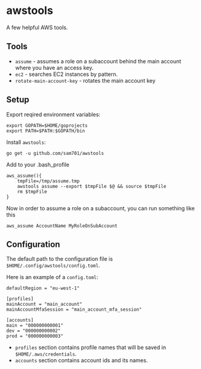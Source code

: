 # awstools
A few helpful AWS tools.

## Tools
* `assume` - assumes a role on a subaccount behind the main account where you have an access key.
* `ec2` - searches EC2 instances by pattern.
* `rotate-main-account-key` - rotates the main account key

## Setup
Export reqired environment variables:
```
export GOPATH=$HOME/goprojects
export PATH=$PATH:$GOPATH/bin
```

Install `awstools`:
```
go get -u github.com/sam701/awstools
```

Add to your .bash_profile
```
aws_assume(){
	tmpFile=/tmp/assume.tmp
	awstools assume --export $tmpFile $@ && source $tmpFile
	rm $tmpFile
}
```
Now in order to assume a role on a subaccount, you can run something like this
```
aws_assume AccountName MyRoleOnSubAccount
```


## Configuration
The default path to the configuration file is `$HOME/.config/awstools/config.toml`.

Here is an example of a `config.toml`:
```
defaultRegion = "eu-west-1"

[profiles]
mainAccount = "main_account"
mainAccountMfaSession = "main_account_mfa_session"

[accounts]
main = "000000000001"
dev = "000000000002"
prod = "000000000003"
```

* `profiles` section contains profile names that will be saved in `$HOME/.aws/credentials`.
* `accounts` section contains account ids and its names.
